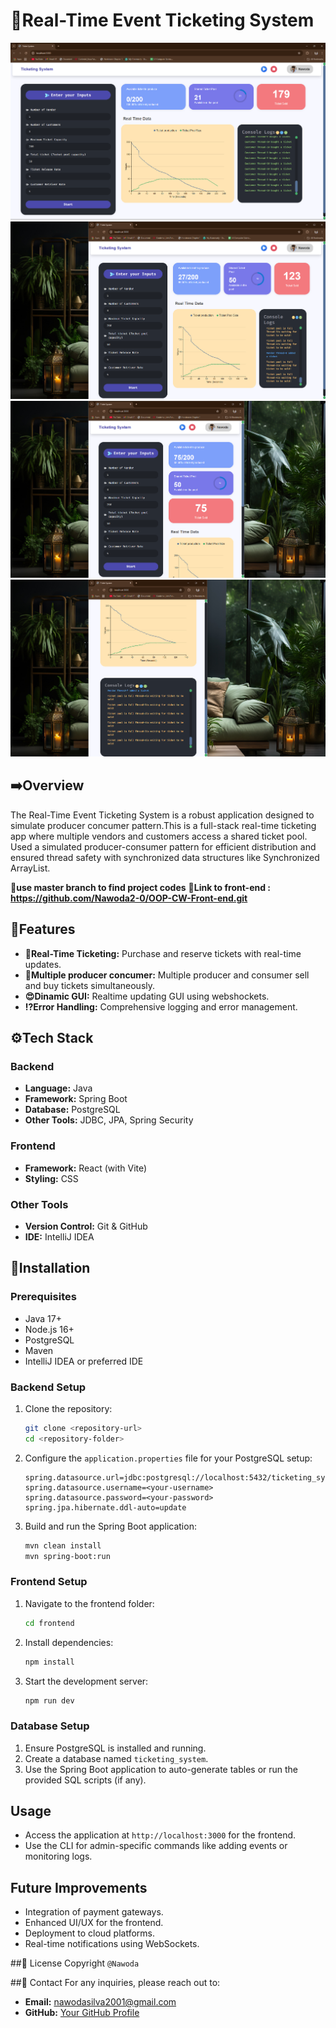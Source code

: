 # 🚀Real-Time Event Ticketing System

![image alt](https://github.com/Nawoda2-0/OOP-CW-Front-end/blob/main/Screenshot%202024-12-12%20142047.png?raw=true)
![image alt](https://github.com/Nawoda2-0/OOP-CW-Front-end/blob/212b113d4cabe7735a67bf98af1ebd77e2bda88d/Screenshot%202024-12-12%20142013.png)
![image alt](https://github.com/Nawoda2-0/OOP-CW-Front-end/blob/212b113d4cabe7735a67bf98af1ebd77e2bda88d/Screenshot%202024-12-12%20141944.png)
![image alt](https://github.com/Nawoda2-0/OOP-CW-Front-end/blob/212b113d4cabe7735a67bf98af1ebd77e2bda88d/Screenshot%202024-12-12%20141958.png)

## ➡️Overview
The Real-Time Event Ticketing System is a robust application designed to simulate producer concumer pattern.This is a full-stack real-time ticketing app where multiple vendors
and customers access a shared ticket pool. Used a simulated
producer-consumer pattern for efficient distribution and ensured
thread safety with synchronized data structures like Synchronized
ArrayList.

**🔴use master branch to find project codes**
**🔴Link to front-end : https://github.com/Nawoda2-0/OOP-CW-Front-end.git**

## 🎯Features


- **🎫Real-Time Ticketing:** Purchase and reserve tickets with real-time updates.
- **🕺Multiple producer concumer:** Multiple producer and consumer sell and buy tickets simultaneously.
- **😍Dinamic GUI:** Realtime updating GUI using webshockets.
- **⁉️Error Handling:** Comprehensive logging and error management.

## ⚙️Tech Stack
### Backend
- **Language:** Java
- **Framework:** Spring Boot
- **Database:** PostgreSQL
- **Other Tools:** JDBC, JPA, Spring Security

### Frontend
- **Framework:** React (with Vite)
- **Styling:** CSS

### Other Tools
- **Version Control:** Git & GitHub
- **IDE:** IntelliJ IDEA

## 🔋Installation

### Prerequisites
- Java 17+
- Node.js 16+
- PostgreSQL
- Maven
- IntelliJ IDEA or preferred IDE

### Backend Setup
1. Clone the repository:
   ```bash
   git clone <repository-url>
   cd <repository-folder>
   ```
2. Configure the `application.properties` file for your PostgreSQL setup:
   ```properties
   spring.datasource.url=jdbc:postgresql://localhost:5432/ticketing_system
   spring.datasource.username=<your-username>
   spring.datasource.password=<your-password>
   spring.jpa.hibernate.ddl-auto=update
   ```
3. Build and run the Spring Boot application:
   ```bash
   mvn clean install
   mvn spring-boot:run
   ```

### Frontend Setup
1. Navigate to the frontend folder:
   ```bash
   cd frontend
   ```
2. Install dependencies:
   ```bash
   npm install
   ```
3. Start the development server:
   ```bash
   npm run dev
   ```

### Database Setup
1. Ensure PostgreSQL is installed and running.
2. Create a database named `ticketing_system`.
3. Use the Spring Boot application to auto-generate tables or run the provided SQL scripts (if any).

## Usage
- Access the application at `http://localhost:3000` for the frontend.
- Use the CLI for admin-specific commands like adding events or monitoring logs.

## Future Improvements
- Integration of payment gateways.
- Enhanced UI/UX for the frontend.
- Deployment to cloud platforms.
- Real-time notifications using WebSockets.

##📃 License
Copyright  `@Nawoda` 


##📱 Contact
For any inquiries, please reach out to:
- **Email:** nawodasilva2001@gmail.com
- **GitHub:** [Your GitHub Profile](https://github.com/nawoda2-0)
